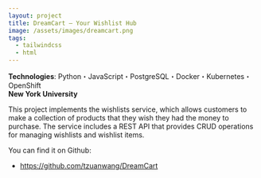 ```yaml
---
layout: project
title: DreamCart – Your Wishlist Hub
image: /assets/images/dreamcart.png
tags:
  - tailwindcss
  - html
---
```

**Technologies**: Python・JavaScript・PostgreSQL・Docker・Kubernetes・OpenShift \
**New York University**

This project implements the wishlists service, which allows customers to make a collection of products that they wish they had the money to purchase. The service includes a REST API that provides CRUD operations for managing wishlists and wishlist items.

You can find it on Github:

- <https://github.com/tzuanwang/DreamCart>

